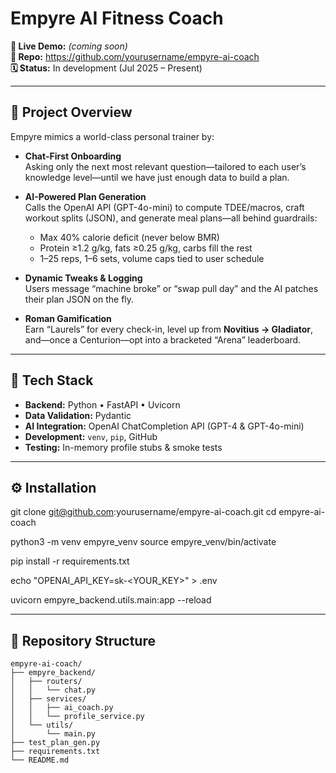 # Empyre AI Fitness Coach

**🚀 Live Demo:** _(coming soon)_  
**📂 Repo:** https://github.com/yourusername/empyre-ai-coach  
**🗓️ Status:** In development (Jul 2025 – Present)

---

## 🎯 Project Overview

Empyre mimics a world-class personal trainer by:

- **Chat-First Onboarding**  
  Asking only the next most relevant question—tailored to each user’s knowledge level—until we have just enough data to build a plan.

- **AI-Powered Plan Generation**  
  Calls the OpenAI API (GPT-4o-mini) to compute TDEE/macros, craft workout splits (JSON), and generate meal plans—all behind guardrails:  
  - Max 40% calorie deficit (never below BMR)  
  - Protein ≥1.2 g/kg, fats ≥0.25 g/kg, carbs fill the rest  
  - 1–25 reps, 1–6 sets, volume caps tied to user schedule

- **Dynamic Tweaks & Logging**  
  Users message “machine broke” or “swap pull day” and the AI patches their plan JSON on the fly.

- **Roman Gamification**  
  Earn “Laurels” for every check-in, level up from **Novitius → Gladiator**, and—once a Centurion—opt into a bracketed “Arena” leaderboard.

---

## 🔧 Tech Stack

- **Backend:** Python • FastAPI • Uvicorn  
- **Data Validation:** Pydantic  
- **AI Integration:** OpenAI ChatCompletion API (GPT-4 & GPT-4o-mini)  
- **Development:** `venv`, `pip`, GitHub  
- **Testing:** In-memory profile stubs & smoke tests

---

## ⚙️ Installation

git clone git@github.com:yourusername/empyre-ai-coach.git
cd empyre-ai-coach

python3 -m venv empyre_venv
source empyre_venv/bin/activate

pip install -r requirements.txt

echo "OPENAI_API_KEY=sk-<YOUR_KEY>" > .env

uvicorn empyre_backend.utils.main:app --reload

---

## 📂 Repository Structure

```
empyre-ai-coach/
├── empyre_backend/
│   ├── routers/
│   │   └── chat.py
│   ├── services/
│   │   ├── ai_coach.py
│   │   └── profile_service.py
│   └── utils/
│       └── main.py
├── test_plan_gen.py
├── requirements.txt
└── README.md
